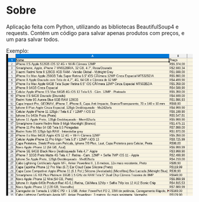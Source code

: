 # Sobre
Aplicação feita com Python, utilizando as bibliotecas BeautifulSoup4 e requests. Contém um código para salvar apenas produtos com preços, e um para salvar todos.

Exemplo:
![alt](img/resultado.jpeg)